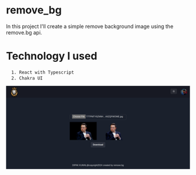 # remove_bg
In this project I'll create a simple remove background image using the remove.bg api.
# Technology I used
```
  1. React with Typescript
  2. Chakra UI
```

![Alt text](Remove-Bg.png)